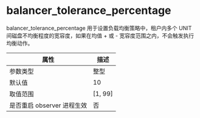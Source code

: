 balancer_tolerance_percentage 
==================================================

balancer_tolerance_percentage 用于设置负载均衡策略中，租户内多个 UNIT 间磁盘不均衡程度的宽容度，如果在均值 + 或 - 宽容度范围之内，不会触发执行均衡动作。


|      **属性**      |  **描述**   |
|------------------|-----------|
| 参数类型             | 整型        |
| 默认值              | 10        |
| 取值范围             | \[1, 99\] |
| 是否重启 observer 进程生效 | 否         |


